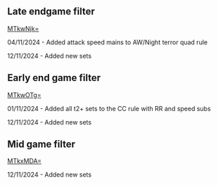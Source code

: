 ## Late endgame filter

[MTkwNjk=](https://youtu.be/opJ1hwGyPI8)

04/11/2024 - Added attack speed mains to AW/Night terror quad rule

12/11/2024 - Added new sets

## Early end game filter

[MTkwOTg=](https://youtu.be/uMP0YGeqVGY)

01/11/2024 - Added all t2+ sets to the CC rule with RR and speed subs

12/11/2024 - Added new sets


## Mid game filter

[MTkxMDA=](https://youtu.be/au1uFLSGqnE)

12/11/2024 - Added new sets

